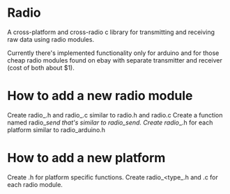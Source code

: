 Radio
=====
A cross-platform and cross-radio c library for transmitting and receiving raw
data using radio modules.

Currently there's implemented functionality only for arduino and for those cheap radio modules
found on ebay with separate transmitter and receiver (cost of both about $1).

How to add a new radio module
======
Create radio_<type>.h and radio_<type>.c similar to radio.h and radio.c
Create a function named radio_<type>_send that's similar to radio_send.
Create radio_<type>_<platform>.h for each platform similar to radio_arduino.h

How to add a new platform
======
Create <platform>.h for platform specific functions.
Create radio_<type_<platform>.h and .c for each radio module.
